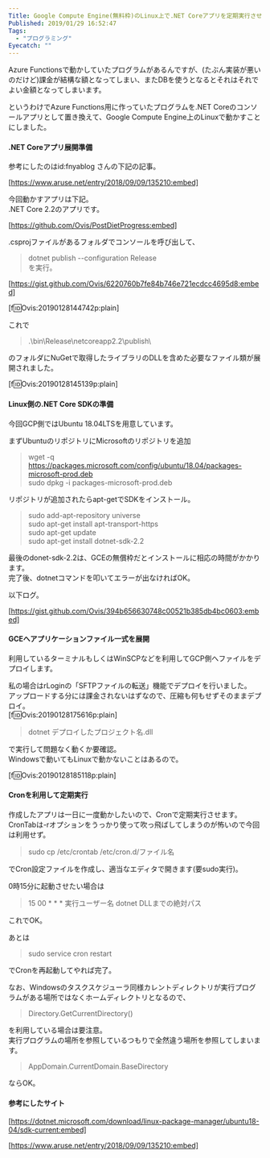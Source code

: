 ```yaml
---
Title: Google Compute Engine(無料枠)のLinux上で.NET Coreアプリを定期実行させる
Published: 2019/01/29 16:52:47
Tags:
  - "プログラミング"
Eyecatch: ""
---
```

Azure Functionsで動かしていたプログラムがあるんですが、(たぶん実装が悪いのだけど)課金が結構な額となってしまい、またDBを使うとなるとそれはそれでよい金額となってしまいます。  

というわけでAzure Functions用に作っていたプログラムを.NET Coreのコンソールアプリとして置き換えて、Google Compute Engine上のLinuxで動かすことにしました。  




#### .NET Coreアプリ展開準備  

参考にしたのはid:fnyablog さんの下記の記事。  

[https://www.aruse.net/entry/2018/09/09/135210:embed]

今回動かすアプリは下記。  
.NET Core 2.2のアプリです。  

[https://github.com/Ovis/PostDietProgress:embed]

.csprojファイルがあるフォルダでコンソールを呼び出して、  

>dotnet publish --configuration Release  
を実行。  

[https://gist.github.com/Ovis/6220760b7fe84b746e721ecdcc4695d8:embed]

[f:id:Ovis:20190128144742p:plain]  

これで
> .\bin\Release\netcoreapp2.2\publish\    

のフォルダにNuGetで取得したライブラリのDLLを含めた必要なファイル類が展開されました。  

[f:id:Ovis:20190128145139p:plain]  

#### Linux側の.NET Core SDKの準備  

今回GCP側ではUbuntu 18.04LTSを用意しています。  

まずUbuntuのリポジトリにMicrosoftのリポジトリを追加  
> wget -q https://packages.microsoft.com/config/ubuntu/18.04/packages-microsoft-prod.deb  
> sudo dpkg -i packages-microsoft-prod.deb  

リポジトリが追加されたらapt-getでSDKをインストール。  
> sudo add-apt-repository universe  
> sudo apt-get install apt-transport-https  
> sudo apt-get update  
> sudo apt-get install dotnet-sdk-2.2  

最後のdonet-sdk-2.2は、GCEの無償枠だとインストールに相応の時間がかかります。  
完了後、dotnetコマンドを叩いてエラーが出なければOK。  

以下ログ。  

[https://gist.github.com/Ovis/394b656630748c00521b385db4bc0603:embed]

#### GCEへアプリケーションファイル一式を展開  

利用しているターミナルもしくはWinSCPなどを利用してGCP側へファイルをデプロイします。  

私の場合はrLoginの「SFTPファイルの転送」機能でデプロイを行いました。  
アップロードする分には課金されないはずなので、圧縮も何もせずそのままデプロイ。  
[f:id:Ovis:20190128175616p:plain]

>dotnet デプロイしたプロジェクト名.dll  

で実行して問題なく動くか要確認。  
Windowsで動いてもLinuxで動かないことはあるので。  

[f:id:Ovis:20190128185118p:plain]

#### Cronを利用して定期実行  

作成したアプリは一日に一度動かしたいので、Cronで定期実行させます。  
CronTabは-rオプションをうっかり使って吹っ飛ばしてしまうのが怖いので今回は利用せず。  

> sudo cp /etc/crontab /etc/cron.d/ファイル名  

でCron設定ファイルを作成し、適当なエディタで開きます(要sudo実行)。  

0時15分に起動させたい場合は  
>15 00 * * *   実行ユーザー名    dotnet DLLまでの絶対パス  

これでOK。  

あとは
>sudo service cron restart  

でCronを再起動してやれば完了。  

なお、Windowsのタスクスケジューラ同様カレントディレクトリが実行プログラムがある場所ではなくホームディレクトリとなるので、  
> Directory.GetCurrentDirectory()  

を利用している場合は要注意。  
実行プログラムの場所を参照しているつもりで全然違う場所を参照してしまいます。  

> AppDomain.CurrentDomain.BaseDirectory  

ならOK。  


#### 参考にしたサイト  

[https://dotnet.microsoft.com/download/linux-package-manager/ubuntu18-04/sdk-current:embed]

[https://www.aruse.net/entry/2018/09/09/135210:embed]